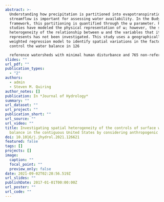 ```yaml
---
abstract: >-
  Understanding how precipitation is partitioned into evapotranspiration and
  streamflow is important for assessing water availability. In the Budyko
  framework, this partitioning is quantified through the ω parameter. Previous
  studies have modeled the physical representation of ω; however, the spatial
  heterogeneity of the relationship between ω and the variables that it
  represents has not been investigated. This study uses a geographically
  weighted regression model to identify spatial variations in the factors that
  control the water balance in 126

  reference watersheds with minimal human disturbance and 765 non-reference watersheds in the continental United States. Results show that snowfall and forest coverage are important predictors of ω in the reference watersheds. Relative cumulative moisture surplus, dam storage, and developed land in riparian areas are important predictors in non-reference watersheds. Climate is a primary control of the relative importance of forest coverage. The importance of forest coverage is greater in arid watersheds than in humid watersheds. Snowfall is more important than forest coverage in the Northeast and Midwest. This study demonstrates that dam construction and urban sprawl have a significant impact in non-reference watersheds. Dam storage is the most important predictor in 21% of the non-reference watersheds, and riparian developed land is more important in 13% of the non-reference watersheds. Overall, there are statistically significant relationships between climatic, physiographic, and human-related factors and the ω parameter. The spatial variations in the relationship quantified in this study can help to improve regional watershed management.
slides: ""
url_pdf: ""
publication_types:
  - "2"
authors:
  - admin
  - Steven M. Quiring
author_notes: []
publication: In *Journal of Hydrology*
summary: ""
url_dataset: ""
url_project: ""
publication_short: ""
url_source: ""
url_video: ""
title: Investigating spatial heterogeneity of the controls of surface water
  balance in the contiguous United States by considering anthropogenic factors
doi: 10.1016/j.jhydrol.2021.126621
featured: false
tags: []
projects: []
image:
  caption: ""
  focal_point: ""
  preview_only: false
date: 2021-09-02T02:28:56.519Z
url_slides: ""
publishDate: 2017-01-01T00:00:00Z
url_poster: ""
url_code: ""
---
```

